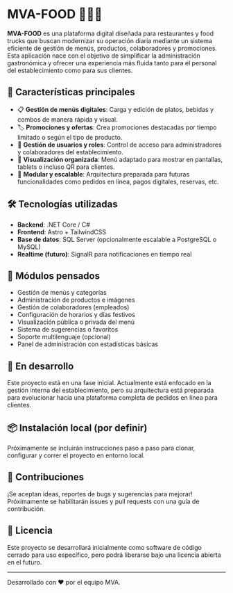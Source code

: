 # MVA-FOOD 🍔🍟🥗

**MVA-FOOD** es una plataforma digital diseñada para restaurantes y food trucks que buscan modernizar su operación diaria mediante un sistema eficiente de gestión de menús, productos, colaboradores y promociones. Esta aplicación nace con el objetivo de simplificar la administración gastronómica y ofrecer una experiencia más fluida tanto para el personal del establecimiento como para sus clientes.

## 🚀 Características principales

- 📋 **Gestión de menús digitales**: Carga y edición de platos, bebidas y combos de manera rápida y visual.
- 🏷️ **Promociones y ofertas**: Crea promociones destacadas por tiempo limitado o según el tipo de producto.
- 👥 **Gestión de usuarios y roles**: Control de acceso para administradores y colaboradores del establecimiento.
- 🧾 **Visualización organizada**: Menú adaptado para mostrar en pantallas, tablets o incluso QR para clientes.
- 🧰 **Modular y escalable**: Arquitectura preparada para futuras funcionalidades como pedidos en línea, pagos digitales, reservas, etc.

## 🛠️ Tecnologías utilizadas

- **Backend**: .NET Core / C#
- **Frontend**: Astro + TailwindCSS
- **Base de datos**: SQL Server (opcionalmente escalable a PostgreSQL o MySQL)
- **Realtime (futuro)**: SignalR para notificaciones en tiempo real

## 🧩 Módulos pensados

- Gestión de menús y categorías
- Administración de productos e imágenes
- Gestión de colaboradores (empleados)
- Configuración de horarios y días festivos
- Visualización pública o privada del menú
- Sistema de sugerencias o favoritos
- Soporte multilenguaje (opcional)
- Panel de administración con estadísticas básicas

## 🌱 En desarrollo

Este proyecto está en una fase inicial. Actualmente está enfocado en la gestión interna del establecimiento, pero su arquitectura está preparada para evolucionar hacia una plataforma completa de pedidos en línea para clientes.

## 📦 Instalación local (por definir)

Próximamente se incluirán instrucciones paso a paso para clonar, configurar y correr el proyecto en entorno local.

## 🤝 Contribuciones

¡Se aceptan ideas, reportes de bugs y sugerencias para mejorar! Próximamente se habilitarán issues y pull requests con una guía de contribución.

## 📄 Licencia

Este proyecto se desarrollará inicialmente como software de código cerrado para uso específico, pero podrá liberarse bajo una licencia abierta en el futuro.

---

Desarrollado con ❤️ por el equipo MVA.
